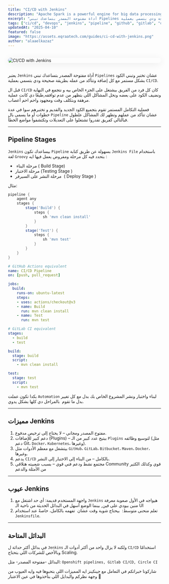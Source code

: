 ```yaml
---
title: "CI/CD with Jenkins"
description: "Apache Spark is a powerful engine for big data processing and analytics. This guide introduces how Spark handles large-scale data with speed, scalability, and support for SQL, streaming, and machine learning."
excerpt: "أداة مفتوحة المصدر بتساعدك تبني Pipelines عشان تختبر وتبني الكود بشكل مستمر مع كل إضافة وتتأكد من عمله بطريقة صحيحة ودي بتسمي بعملية CI/CD."
tags: ["ci/cd", "devops", "jenkins", "pipeline", "github", "gitlab", "docker"]
updatedAt: "2025-04-10"
featured: false
image: "https://assets.eqraatech.com/guides/ci-cd-with-jenkins.png"
author: "alaaelkazaz"
---
```


<img src="https://assets.eqraatech.com/guides/ci-cd-with-jenkins.png" alt="CI/CD with Jenkins" ondragstart="return false;" oncontextmenu="return false;" style="display: block; margin: 2rem auto; border-radius: 1rem; box-shadow: 0 4px 24px 0 rgba(0,0,0,0.08);" />

يعتبر `Jenkins` أداة مفتوحة المصدر بتساعدك تبني `Pipelines` عشان تختبر وتبني الكود بشكل مستمر مع كل إضافة وتتأكد من عمله بطريقة صحيحة ودي بتسمي بعملية `CI/CD`. 

قبل ال `CI/CD` كان كل فرد من الفريق بيشتغل على الجزء الخاص بيه و نتجمع في النهاية ونضيف الكود على بعضه ونحل المشاكل اللي بتظهر من عدم توافقه,طبعًا دي كانت عملية مرهقة وبتكلف وقت ومجهود واحم احم أعصاب.

فعملية التكامل المستمر تقوم بتجميع الكود الجديد والقديم و تختبرهم سوا في عدة خطوات أو ما يسمى بال `Pipeline` عشان تتأكد من عملهم وتظهر لك المشاكل علطول فبالتالي كفريق تقدروا تشتغلوا على التعديلات وتكتشفوا مواضع الخطأ.

---

## Pipeline Stages

`Jenkins` بيساعدك تكون `Pipeline` بسهولة عن طريق كتابة `Jenkins File` باستخدام لغة `Groovy` بتحدد فيه كل مرحلة ومفروض يعمل فيها ايه :

-  مرحلة البناء ( Build Stage) 
- مرحلة الاختبار (Testing Stage )
- مرحلة النشر على السيرفر  ( Deploy Stage )

مثال:

<!-- Jenkinsfile -->
```groovy
pipeline {
    agent any
    stages {
        stage('Build') {
            steps {
                sh 'mvn clean install'  
            }
        }
        stage('Test') {
            steps {
                sh 'mvn test'
            }
        }
    }
}
```

<!-- GitHub Actions -->
```yaml
# GitHub Actions equivalent
name: CI/CD Pipeline
on: [push, pull_request]

jobs:
  build:
    runs-on: ubuntu-latest
    steps:
    - uses: actions/checkout@v3
    - name: Build
      run: mvn clean install
    - name: Test
      run: mvn test
```

<!-- GitLab CI -->
```yaml
# GitLab CI equivalent
stages:
  - build
  - test

build:
  stage: build
  script:
    - mvn clean install

test:
  stage: test
  script:
    - mvn test
```
    
بكدا تكون عملت `Automation` لبناء واختبار ونشر المشروع الخاص بك بدل مع كل تغيير بدل ما تقوم  بالمراحل دي كلها بشكل يدوي.

---

## مميزات Jenkins 

1. مفتوح المصدر ومجاني – لا يحتاج إلى ترخيص مدفوع.
2. دعم كبير للإضافات (Plugins) – بيتيح عدد كبير من الـ `Plugins` لتوسيع وظائفه (مثل دعم Git، `Docker`، `Kubernetes`، وغيرها).
3. بيتشغل مع معظم الأدوات مثل `GitHub`، `GitLab`، `Bitbucket`، `Maven`، `Docker`، وغيرها.
4. يدعم `CI/CD` بالكامل – من البناء إلى الاختبار إلى النشر.
5. مجتمع نشط ودعم فني قوي – بسبب شعبيته هتلاقي Community قوي وكذلك الكثير من الأمثلة والدعم

---

## عيوب Jenkins 

1. واجهة المستخدم قديمة: أي حد اشتغل مع `Jenkins` هيواجه في الأول صعوبة معرفة منين بيودي على فين, بينما الوضع أسهل في البدائل الحديثة من ناحية الـ UI
2. تعلم منحنى متوسط:  بيحتاج شوية وقت عشان  تفهمه بالكامل، خاصةً عند استخدام `Jenkinsfile`.

---

## البدائل المتاحة 

في بدائل أكثر حداثة ل `Jenkins` ولكنه لا يزال واحد من أكثر أدوات الـ `CI/CD` استخدامًا وبالأخص للشركات اللي بتحتاج Scaling.

البدائل -مفتوحة المصدر- مثل: `Openshift pipelines, Gitlab CI/CD, Circle CI`

شاركونا خبراتكم في التعامل مع جينكينز ايه المميزات اللى بتحبوها فيه وايه العيوب من وجهة نظركم والبدايل اللي بتأخذوها في عين الاعتبار 👋